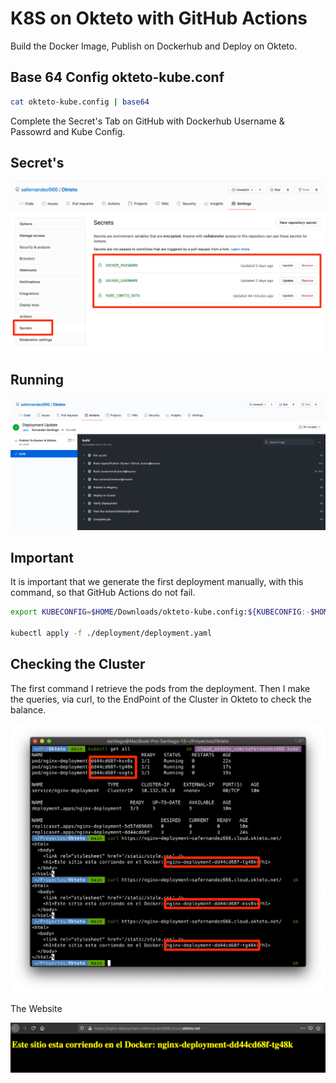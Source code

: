 # K8S on Okteto with GitHub Actions

Build the Docker Image, Publish on Dockerhub and Deploy on Okteto.

## Base 64 Config okteto-kube.conf

```bash
cat okteto-kube.config | base64
```
Complete the Secret's Tab on GitHub with Dockerhub Username & Passowrd and Kube Config.

## Secret's

<p align="center">
<img src="screenshots/Okteto.jpg" width="600" >
</p>

## Running

<p align="center">
<img src="screenshots/Actions.jpg" width="600" >
</p>

## Important

It is important that we generate the first deployment manually, with this command, so that GitHub Actions do not fail.

```bash
export KUBECONFIG=$HOME/Downloads/okteto-kube.config:${KUBECONFIG:-$HOME/.kube/config}

kubectl apply -f ./deployment/deployment.yaml
```

## Checking the Cluster

The first command I retrieve the pods from the deployment. Then I make the queries, via curl, to the EndPoint of the Cluster in Okteto to check the balance.

<p align="center">
<img src="screenshots/Kubectl.jpg" width="600" >
</p>

The Website

<p align="center">
<img src="screenshots/Website.png" width="600" >
</p>